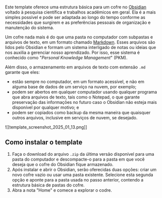 Este template oferece uma estrutura básica para um cofre no [Obsidian](https://obsidian.md) voltado à pesquisa científica e trabalhos acadêmicos em geral. Ela é a mais simples possível e pode ser adaptada ao longo do tempo conforme as necessidades que surgirem e as preferências pessoais de organização e manutenção do sistema.

Um cofre nada mais é do que uma pasta no computador com subpastas e arquivos de texto, em um formato chamado [Markdown](https://pt.wikipedia.org/wiki/Markdown). Esses arquivos são lidos pelo Obsidian e formam um sistema interligado de notas ou ideias que nos auxilia a gerenciar nosso aprendizado. Por isso, esse sistema é conhecido como "*Personal Knowledge Management*" (PKM). 

Além disso, o armazenamento em arquivos de texto com extensão `.md` garante que eles:

- estão sempre no computador, em um formato acessível, e não em alguma base de dados de um serviço na nuvem, por exemplo;
- podem ser abertos em qualquer computador usando qualquer programa que abra arquivos de texto, tais como o Notepad, o que garante preservação das informações no futuro caso o Obsidian não esteja mais disponível por qualquer motivo; e
- podem ser copiados como backup da mesma maneira que quaisquer outros arquivos, inclusive em serviços de nuvem, se desejado.

![[template_screenshot_2025_01_13.png]]

## Como instalar o template

1. Faça o download do arquivo `.zip` da última versão disponível para uma pasta do computador e descompacte-o para a pasta em que você deseja que o cofre do Obsidian fique armazenado.
2. Após instalar e abrir o Obsidian, serão oferecidas duas opções: criar um novo cofre vazio ou usar uma pasta existente. Selecione esta segunda opção e aponte para a pasta usada no passo anterior, contendo a estrutura básica de pastas do cofre.
3. Abra a nota "Home" e comece a explorar o codre.


